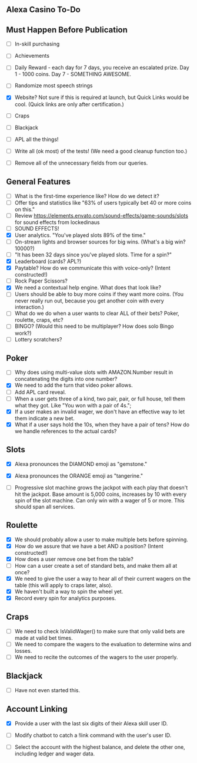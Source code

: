 ## Alexa Casino To-Do

## Must Happen Before Publication
* [ ] In-skill purchasing
* [ ] Achievements
* [ ] Daily Reward - each day for 7 days, you receive an escalated prize.  Day 1 - 1000 coins.  Day 7 - SOMETHING AWESOME.
* [ ] Randomize most speech strings
* [x] Website?  Not sure if this is required at launch, but Quick Links would be cool. (Quick links are only after certification.)
* [ ] Craps
* [ ] Blackjack
* [ ] APL all the things!
* [ ] Write all (ok most) of the tests!  (We need a good cleanup function too.)
* [ ] Remove all of the unnecessary fields from our queries.


## General Features
* [ ] What is the first-time experience like?  How do we detect it?
* [ ] Offer tips and statistics like "63% of users typically bet 40 or more coins on this."
* [ ] Review https://elements.envato.com/sound-effects/game-sounds/slots for sound effects from lockedinaus
* [ ] SOUND EFFECTS!
* [x] User analytics.  "You've played slots 89% of the time."
* [ ] On-stream lights and browser sources for big wins.  (What's a big win? 10000?)
* [ ] "It has been 32 days since you've played slots.  Time for a spin?"
* [x] Leaderboard (cards? APL?)
* [x] Paytable?  How do we communicate this with voice-only? (Intent constructed!)
* [ ] Rock Paper Scissors?
* [x] We need a contextual help engine.  What does that look like?
* [ ] Users should be able to buy more coins if they want more coins.  (You never really run out, because you get another coin with every interaction.)
* [ ] What do we do when a user wants to clear ALL of their bets?  Poker, roulette, craps, etc?
* [ ] BINGO? (Would this need to be multiplayer?  How does solo Bingo work?)
* [ ] Lottery scratchers?

## Poker
* [ ] Why does using multi-value slots with AMAZON.Number result in concatenating the digits into one number?
* [x] We need to add the turn that video poker allows.
* [ ] Add APL card reveal.
* [ ] When a user gets three of a kind, two pair, pair, or full house, tell them what they got.  Like "You won with a pair of 4s.";
* [x] If a user makes an invalid wager, we don't have an effective way to let them indicate a new bet.
* [x] What if a user says hold the 10s, when they have a pair of tens?  How do we handle references to the actual cards?

## Slots
* [x] Alexa pronounces the DIAMOND emoji as "gemstone."
* [x] Alexa pronounces the ORANGE emoji as "tangerine."
* [ ] Progressive slot machine grows the jackpot with each play that doesn't hit the jackpot.  Base amount is 5,000 coins, increases by 10 with every spin of the slot machine.  Can only win with a wager of 5 or more.  This should span all services.


## Roulette
* [x] We should probably allow a user to make multiple bets before spinning.
* [x] How do we assure that we have a bet AND a position? (Intent constructed!)
* [x] How does a user remove one bet from the table?
* [ ] How can a user create a set of standard bets, and make them all at once?
* [x] We need to give the user a way to hear all of their current wagers on the table (this will apply to craps later, also).
* [x] We haven't built a way to spin the wheel yet.
* [x] Record every spin for analytics purposes.

## Craps
* [ ] We need to check IsValidWager() to make sure that only valid bets are made at valid bet times.
* [ ] We need to compare the wagers to the evaluation to determine wins and losses.
* [ ] We need to recite the outcomes of the wagers to the user properly.

## Blackjack
* [ ] Have not even started this. 

## Account Linking
* [x] Provide a user with the last six digits of their Alexa skill user ID.
* [ ] Modify chatbot to catch a !link command with the user's user ID.
* [ ] Select the account with the highest balance, and delete the other one, including ledger and wager data.

